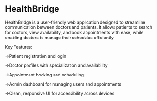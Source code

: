 # HealthBridge
HealthBridge is a user-friendly web application designed to streamline communication between doctors and patients. It allows patients to search for doctors, view availability, and book appointments with ease, while enabling doctors to manage their schedules efficiently.

Key Features:

->Patient registration and login

->Doctor profiles with specialization and availability

->Appointment booking and scheduling

->Admin dashboard for managing users and appointments

->Clean, responsive UI for accessibility across devices
